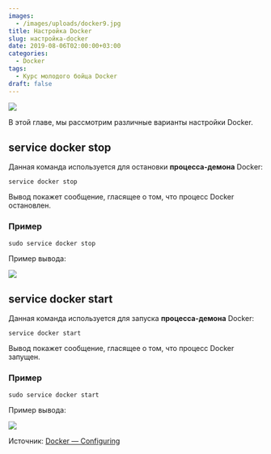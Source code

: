 ```yaml
---
images:
  - /images/uploads/docker9.jpg
title: Настройка Docker
slug: настройка-docker
date: 2019-08-06T02:00:00+03:00
categories:
  - Docker
tags:
  - Курс молодого бойца Docker
draft: false
---
```


![](/images/uploads/docker9.jpg)

В этой главе, мы рассмотрим различные варианты настройки Docker.

## service docker stop

Данная команда используется для остановки **процесса-демона** Docker:

```
service docker stop
```

Вывод покажет сообщение, гласящее о том, что процесс Docker остановлен.

### Пример

```
sudo service docker stop
```

Пример вывода:

![](https://i.imgur.com/5s3e89T.jpg)

## service docker start

Данная команда используется для запуска **процесса-демона** Docker:

```
service docker start
```

Вывод покажет сообщение, гласящее о том, что процесс Docker запущен.

### Пример

```
sudo service docker start
```

Пример вывода:

![](https://i.imgur.com/9EAGoDc.jpg)

Источник: [Docker — Configuring](https://www.tutorialspoint.com/docker/configuring_docker.htm)
